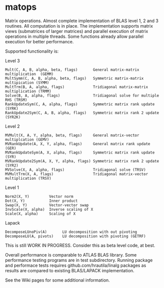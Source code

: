matops
======

Matrix operations. Almost complete implementation of BLAS level 1, 2 and 3 routines. All computation is in place. The implementation supports matrix views (submatrices of larger matrices) and parallel execution of matrix operations in multiple threads. Some functions already allow parallel execution for better performance.

Supported functionality is:

  Level 3

    Mult(C, A, B, alpha, beta, flags)       General matrix-matrix multiplication  (GEMM)
    MultSymm(C, A, B, alpha, beta, flags)   Symmetric matrix-matrix multipication (SYMM)
    MultTrm(B, A, alpha, flags)             Tridiagonal matrix-matrix multiplication (TRMM)  
    Solve(B, A, alpha, flags)               Tridiagonal solve for multiple RHS (TRSM)
    RankUpdateSym(C, A, alpha, flags)       Symmetric matrix rank update (SYRK)
    RankUpdate2Sym(C, A, B, alpha, flags)   Symmetric matrix rank 2 update (SYR2K)

  Level 2

    MVMult(X, A, Y, alpha, beta, flags)     General matrix-vector multiplcation (GEMV)
    MVRankUpdate(A, X, Y, alpha, flags)     General matrix rank update (GER)
    MVRankUpdateSym(A, X, alpha, flags)     Symmetric matrix rank update (SYR)
    MVRankUpdate2Sym(A, X, Y, alpha, flags) Symmetric matrix rank 2 update (SYR2)
    MVSolve(X, A, alpha, flags)             Tridiagonal solve (TRSV)
    MVMultTrm(X, A, flags)                  Tridiagonal matrix-vector multiplication (TRSV)

  Level 1

    Norm2(X, Y)         Vector norm
    Dot(X, Y)           Inner product
    Swap(X, Y)          Vector-vector swap
    InvScale(X, alpha)  Inverse scaling of X
    Scale(X, alpha)     Scaling of X 

  Lapack
  
    DecomposeLUnoPiv(A)       LU decomposition with out pivoting
    DecomposeLU(A, pivots)    LU decomposition with pivoting (GETRF)

This is still WORK IN PROGRESS. Consider this as beta level code, at best. 

Overall performance is comparable to ATLAS BLAS library. Some performance testing programs are in test subdirectory. Running package and performace tests requires github.com/hrautila/linalg packages as results are compared to existing BLAS/LAPACK implementation.

See the Wiki pages for some additional information. 
